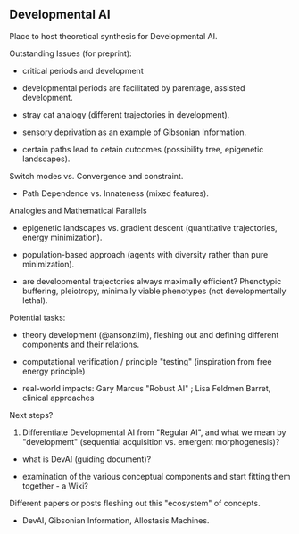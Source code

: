 ## Developmental AI

Place to host theoretical synthesis for Developmental AI.

Outstanding Issues (for preprint):

* critical periods and development

* developmental periods are facilitated by parentage, assisted development.

* stray cat analogy (different trajectories in development).

* sensory deprivation as an example of Gibsonian Information.

* certain paths lead to cetain outcomes (possibility tree, epigenetic landscapes).


Switch modes vs. Convergence and constraint.

* Path Dependence vs. Innateness (mixed features).


Analogies and Mathematical Parallels

* epigenetic landscapes vs. gradient descent (quantitative trajectories, energy minimization).

* population-based approach (agents with diversity rather than pure minimization).

* are developmental trajectories always maximally efficient? Phenotypic buffering, pleiotropy, minimally viable phenotypes (not developmentally lethal).


Potential tasks:

* theory development (@ansonzlim), fleshing out and defining different components and their relations.

* computational verification / principle "testing" (inspiration from free energy principle)

* real-world impacts: Gary Marcus "Robust AI" ; Lisa Feldmen Barret, clinical approaches

Next steps?

1) Differentiate Developmental AI from "Regular AI", and what we mean by "development" (sequential acquisition vs. emergent morphogenesis)?

* what is DevAI (guiding document)?

* examination of the various conceptual components and start fitting them together - a Wiki?

Different papers or posts fleshing out this "ecosystem" of concepts.

* DevAI, Gibsonian Information, Allostasis Machines.
